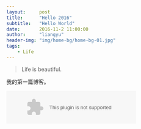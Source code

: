 ```yaml
---
layout:     post
title:      "Hello 2016"
subtitle:   "Hello World"
date:       2016-11-2 11:00:00
author:     "liangyu"
header-img: "img/home-bg/home-bg-01.jpg"
tags:
    - Life
---
```


>Life is beautiful.

我的第一篇博客。

<embed src="https://music.163.com/style/swf/widget.swf?sid=19704125&type=2&auto=1&width=320&height=66" width="340" height="86"  allowNetworking="all"></embed>



